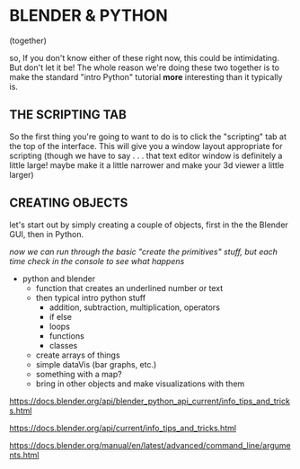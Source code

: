 # BLENDER & PYTHON #
(together)

so, If you don't know either of these right now, this could be intimidating. But don't let it be! The whole reason we're doing these two together is to make the standard "intro Python" tutorial **more** interesting than it typically is.

## THE SCRIPTING TAB ##

So the first thing you're going to want to do is to click the "scripting" tab at the top of the interface. This will give you a window layout appropriate for scripting (though we have to say . . . that text editor window is definitely a little large! maybe make it a little narrower and make your 3d viewer a little larger)


## CREATING OBJECTS ##

let's start out by simply creating a couple of objects, first in the the Blender GUI, then in Python.

_now we can run through the basic "create the primitives" stuff, but each time check in the console to see what happens_






- python and blender
	- function that creates an underlined number or text
	- then typical intro python stuff
		- addition, subtraction, multiplication, operators
		- if else
		- loops
		- functions
		- classes
	- create arrays of things
	- simple dataVis (bar graphs, etc.)
	- something with a map?
	- bring in other objects and make visualizations with them






https://docs.blender.org/api/blender_python_api_current/info_tips_and_tricks.html

https://docs.blender.org/api/current/info_tips_and_tricks.html

https://docs.blender.org/manual/en/latest/advanced/command_line/arguments.html




